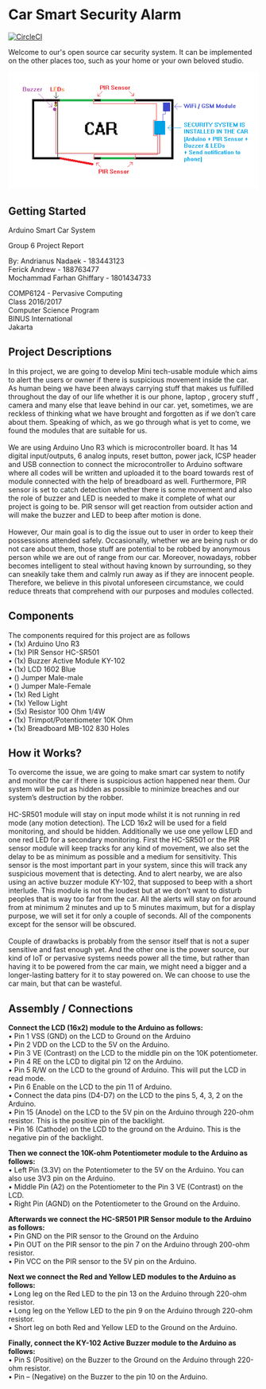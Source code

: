 # Car Smart Security Alarm

[![CircleCI](https://circleci.com/gh/aircatcher/Car-Smart-Security.svg?style=svg)](https://circleci.com/gh/aircatcher/Car-Smart-Security)

Welcome to our's open source car security system. It can be implemented on the other places too, such as your home or your own beloved studio.

![System Sketch](images/sketch.png)

## Getting Started

Arduino Smart Car System

Group 6
Project Report

By:
Andrianus Nadaek - 183443123<br/>
Ferick Andrew - 188763477<br/>
Mochammad Farhan Ghiffary - 1801434733<br/>

COMP6124 - Pervasive Computing<br/>
Class 2016/2017<br/>
Computer Science Program<br/>
BINUS International<br/>
Jakarta<br/>

## Project Descriptions
In this project, we are going to develop Mini tech-usable module which aims to alert the users or owner if there is suspicious movement inside the car. As human being we have been always carrying stuff that makes us fulfilled throughout the day of our life whether it is our phone, laptop , grocery stuff , camera and many else that leave behind in our car. yet, sometimes, we are reckless of thinking what we have brought and forgotten as if we don’t care about them. Speaking of which, as we go through what is yet to come, we found the modules that are suitable for us.<br/><br/>
We are using Arduino Uno R3 which is microcontroller board. It has 14 digital input/outputs, 6 analog inputs, reset button, power jack, ICSP header and USB connection to connect the microcontroller to Arduino software where all codes will be written and uploaded it to the board towards rest of module connected with the help of breadboard as well. Furthermore, PIR sensor is set to catch detection whether there is some movement and also the role of buzzer and LED is needed to make it complete of what our project is going to be. PIR sensor will get reaction from outsider action and will make the buzzer and LED to beep after motion is done.<br/><br/>
However, Our main goal is to dig the issue out to user in order to keep their possessions attended safely. Occasionally, whether we are being rush or do not care about them, those stuff are potential to be robbed by anonymous person while we are out of range from our car. Moreover, nowadays, robber becomes intelligent to steal without having known by surrounding, so they can sneakily take them and calmly run away as if they are innocent people. Therefore, we believe in this pivotal unforeseen circumstance, we could reduce threats that comprehend with our purposes and modules collected.<br/>

## Components
The components required for this project are as follows<br/>
•	(1x) Arduino Uno R3<br/>
•	(1x) PIR Sensor HC-SR501<br/>
•	(1x) Buzzer Active Module KY-102<br/>
•	(1x) LCD 1602 Blue<br/>
•	() Jumper Male-male<br/>
•	() Jumper Male-Female<br/>
•	(1x) Red Light<br/>
•	(1x) Yellow Light<br/>
•	(5x) Resistor 100 Ohm 1/4W<br/>
•	(1x) Trimpot/Potentiometer 10K Ohm<br/>
•	(1x) Breadboard MB-102 830 Holes<br/>

## How it Works?
To overcome the issue, we are going to make smart car system to notify and monitor the car if there is suspicious action happened near them. Our system will be put as hidden as possible to minimize breaches and our system’s destruction by the robber.<br/><br/>
HC-SR501 module will stay on input mode whilst it is not running in red mode (any motion detection). The LCD 16x2 will be used for a field monitoring, and should be hidden. Additionally we use one yellow LED and one red LED for a secondary monitoring. First the HC-SR501 or the PIR sensor module will keep tracks for any kind of movement, we also set the delay to be as minimum as possible and a medium for sensitivity. This sensor is the most important part in your system, since this will track any suspicious movement that is detecting. And to alert nearby, we are also using an active buzzer module KY-102, that supposed to beep with a short interlude. This module is not the loudest but at we don’t want to disturb peoples that is way too far from the car. All the alerts will stay on for around from at minimum 2 minutes and up to 5 minutes maximum, but for a display purpose, we will set it for only a couple of seconds. All of the components except for the sensor will be obscured.<br/><br/>
Couple of drawbacks is probably from the sensor itself that is not a super sensitive and fast enough yet. And the other one is the power source, our kind of IoT or pervasive systems needs power all the time, but rather than having it to be powered from the car main, we might need a bigger and a longer-lasting battery for it to stay powered on. We can choose to use the car main, but that can be wasteful.<br/>

## Assembly / Connections
<b>Connect the LCD (16x2) module to the Arduino as follows:</b><br/>
•	Pin 1 VSS (GND) on the LCD to Ground on the Arduino<br/>
•	Pin 2 VDD on the LCD to the 5V on the Arduino.<br/>
•	Pin 3 VE (Contrast) on the LCD to the middle pin on the 10K potentiometer.<br/>
•	Pin 4 RE on the LCD to digital pin 12 on the Arduino.<br/>
•	Pin 5 R/W on the LCD to the ground of Arduino. This will put the LCD in read mode.<br/>
•	Pin 6 Enable on the LCD to the pin 11 of Arduino.<br/>
•	Connect the data pins (D4-D7) on the LCD to the pins 5, 4, 3, 2 on the Arduino.<br/>
•	Pin 15 (Anode) on the LCD to the 5V pin on the Arduino through 220-ohm resistor. This is the positive pin of the backlight.<br/>
•	Pin 16 (Cathode) on the LCD to the ground on the Arduino. This is the negative pin of the backlight.<br/>

<b>Then we connect the 10K-ohm Potentiometer module to the Arduino as follows:</b><br/>
•	Left Pin (3.3V) on the Potentiometer to the 5V on the Arduino. You can also use 3V3 pin on the Arduino.<br/>
•	Middle Pin (A2) on the Potentiometer to the Pin 3 VE (Contrast) on the LCD.<br/>
•	Right Pin (AGND) on the Potentiometer to the Ground on the Arduino.<br/>

<b>Afterwards we connect the HC-SR501 PIR Sensor module to the Arduino as follows:</b><br/>
•	Pin GND on the PIR sensor to the Ground on the Arduino<br/>
•	Pin OUT on the PIR sensor to the pin 7 on the Arduino through 200-ohm resistor.<br/>
•	Pin VCC on the PIR sensor to the 5V pin on the Arduino.<br/>

<b>Next we connect the Red and Yellow LED modules to the Arduino as follows:</b><br/>
•	Long leg on the Red LED to the pin 13 on the Arduino through 220-ohm resistor.<br/>
•	Long leg on the Yellow LED to the pin 9 on the Arduino through 220-ohm resistor.<br/>
•	Short leg on both Red and Yellow LED to the Ground on the Arduino.<br/>

<b>Finally, connect the KY-102 Active Buzzer module to the Arduino as follows:</b><br/>
•	Pin S (Positive) on the Buzzer to the Ground on the Arduino through 220-ohm resistor.<br/>
•	Pin – (Negative) on the Buzzer to the pin 10 on the Arduino.
